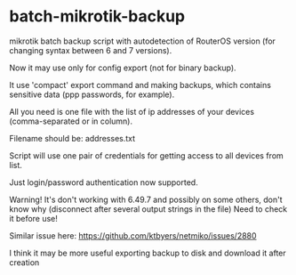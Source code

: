 # batch-mikrotik-backup
mikrotik batch backup script with autodetection of RouterOS version (for changing syntax between 6 and 7 versions). 

Now it may use only for config export (not for binary backup). 

It use 'compact' export command and making backups, which contains sensitive data (ppp passwords, for example). 

All you need is one file with the list of ip addresses of your devices (comma-separated or in column).

Filename should be: addresses.txt

Script will use one pair of credentials for getting access to all devices from list.

Just login/password authentication now supported. 

Warning! 
It's don't working with 6.49.7 and possibly on some others, don't know why (disconnect after several output strings in the file) 
Need to check it before use! 

Similar issue here:
https://github.com/ktbyers/netmiko/issues/2880

I think it may be more useful exporting backup to disk and download it after creation
